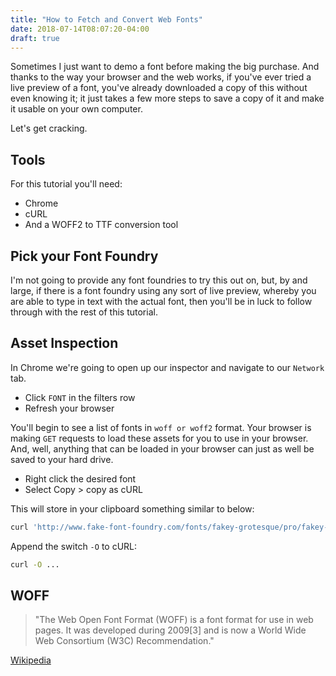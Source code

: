 ```yaml
---
title: "How to Fetch and Convert Web Fonts"
date: 2018-07-14T08:07:20-04:00
draft: true
---
```


Sometimes I just want to demo a font before making the big purchase. And thanks to the way your browser and the web works, if you've ever tried a live preview of a font, you've already downloaded a copy of this without even knowing it; it just takes a few more steps to save a copy of it and make it usable on your own computer.

Let's get cracking.

## Tools

For this tutorial you'll need:

* Chrome
* cURL
* And a WOFF2 to TTF conversion tool

## Pick your Font Foundry

I'm not going to provide any font foundries to try this out on, but, by and large, if
there is a font foundry using any sort of live preview, whereby you are able to type in text with the actual font, then you'll be in luck to follow through with the rest of this tutorial.

## Asset Inspection

In Chrome we're going to open up our inspector and navigate to our `Network`
tab.

* Click `FONT` in the filters row
* Refresh your browser

You'll begin to see a list of fonts in `woff or
woff2` format. Your browser is making `GET` requests to load these assets for
you to use in your browser. And, well, anything that can be loaded in your
browser can just as well be saved to your hard drive.

* Right click the desired font
* Select Copy > copy as cURL

This will store in your clipboard something similar to below:

```bash
curl 'http://www.fake-font-foundry.com/fonts/fakey-grotesque/pro/fakey-grotesque-regular-pro.woff2' -H 'Origin: http://www.fake-font-foundry.com' -H 'Accept-Encoding: gzip, deflate' -H 'Accept-Language: en-US,en;q=0.8' -H 'User-Agent: Mozilla/5.0 (Macintosh; Intel Mac OS X 10_12_6) AppleWebKit/537.36 (KHTML, like Gecko) Chrome/61.0.3163.100 Safari/537.36' -H 'Accept: */*' -H 'Referer: http://www.fake-font-foundry.com/css/fake-font-foundry.com?v=0.0.726' -H 'Cookie: __cfduid=dff5fc1bbbdffe9722b5a746d2235427d1506517676' -H 'Connection: keep-alive' --compressed
```

Append the switch `-O` to cURL:

```bash
curl -O ...
```

## WOFF

> "The Web Open Font Format (WOFF) is a font format for use in web pages. It was developed during 2009[3] and is now a World Wide Web Consortium (W3C) Recommendation."

[Wikipedia](https://en.wikipedia.org/wiki/Web_Open_Font_Format)
